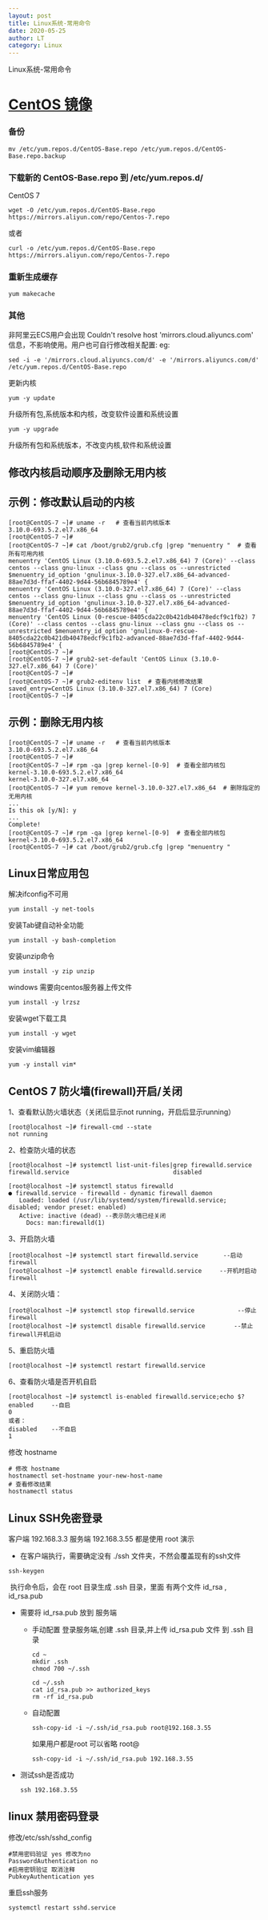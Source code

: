 ```yaml
---
layout: post
title: Linux系统-常用命令
date: 2020-05-25
author: LT
category: Linux
---
```


Linux系统-常用命令

# [CentOS 镜像](https://developer.aliyun.com/mirror/centos)

### 备份

```
mv /etc/yum.repos.d/CentOS-Base.repo /etc/yum.repos.d/CentOS-Base.repo.backup
```

### 下载新的 CentOS-Base.repo 到 /etc/yum.repos.d/

CentOS 7

```
wget -O /etc/yum.repos.d/CentOS-Base.repo https://mirrors.aliyun.com/repo/Centos-7.repo
```

或者

```
curl -o /etc/yum.repos.d/CentOS-Base.repo https://mirrors.aliyun.com/repo/Centos-7.repo
```

### 重新生成缓存

```
yum makecache
```

### 其他

非阿里云ECS用户会出现 Couldn't resolve host 'mirrors.cloud.aliyuncs.com' 信息，不影响使用。用户也可自行修改相关配置: eg:

```
sed -i -e '/mirrors.cloud.aliyuncs.com/d' -e '/mirrors.aliyuncs.com/d' /etc/yum.repos.d/CentOS-Base.repo
```

更新内核

```
yum -y update
```

升级所有包,系统版本和内核，改变软件设置和系统设置

```
yum -y upgrade
```

升级所有包和系统版本，不改变内核,软件和系统设置

## 修改内核启动顺序及删除无用内核

## 示例：修改默认启动的内核

```
[root@CentOS-7 ~]# uname -r   # 查看当前内核版本
3.10.0-693.5.2.el7.x86_64
[root@CentOS-7 ~]# 
[root@CentOS-7 ~]# cat /boot/grub2/grub.cfg |grep "menuentry "  # 查看所有可用内核
menuentry 'CentOS Linux (3.10.0-693.5.2.el7.x86_64) 7 (Core)' --class centos --class gnu-linux --class gnu --class os --unrestricted $menuentry_id_option 'gnulinux-3.10.0-327.el7.x86_64-advanced-88ae7d3d-ffaf-4402-9d44-56b6845789e4' {
menuentry 'CentOS Linux (3.10.0-327.el7.x86_64) 7 (Core)' --class centos --class gnu-linux --class gnu --class os --unrestricted $menuentry_id_option 'gnulinux-3.10.0-327.el7.x86_64-advanced-88ae7d3d-ffaf-4402-9d44-56b6845789e4' {
menuentry 'CentOS Linux (0-rescue-8405cda22c0b421db40478edcf9c1fb2) 7 (Core)' --class centos --class gnu-linux --class gnu --class os --unrestricted $menuentry_id_option 'gnulinux-0-rescue-8405cda22c0b421db40478edcf9c1fb2-advanced-88ae7d3d-ffaf-4402-9d44-56b6845789e4' {
[root@CentOS-7 ~]# 
[root@CentOS-7 ~]# grub2-set-default 'CentOS Linux (3.10.0-327.el7.x86_64) 7 (Core)'
[root@CentOS-7 ~]# 
[root@CentOS-7 ~]# grub2-editenv list  # 查看内核修改结果
saved_entry=CentOS Linux (3.10.0-327.el7.x86_64) 7 (Core)
[root@CentOS-7 ~]# 
```

## 示例：删除无用内核

```
[root@CentOS-7 ~]# uname -r   # 查看当前内核版本
3.10.0-693.5.2.el7.x86_64
[root@CentOS-7 ~]# 
[root@CentOS-7 ~]# rpm -qa |grep kernel-[0-9]  # 查看全部内核包
kernel-3.10.0-693.5.2.el7.x86_64
kernel-3.10.0-327.el7.x86_64
[root@CentOS-7 ~]# yum remove kernel-3.10.0-327.el7.x86_64  # 删除指定的无用内核
...
Is this ok [y/N]: y
...
Complete!
[root@CentOS-7 ~]# rpm -qa |grep kernel-[0-9]  # 查看全部内核包
kernel-3.10.0-693.5.2.el7.x86_64
[root@CentOS-7 ~]# cat /boot/grub2/grub.cfg |grep "menuentry "
```

## Linux日常应用包

解决ifconfig不可用

```
yum install -y net-tools
```

安装Tab键自动补全功能

```
yum install -y bash-completion
```

安装unzip命令

```
yum install -y zip unzip
```

windows 需要向centos服务器上传文件

```
yum install -y lrzsz
```

安装wget下载工具

```
yum install -y wget
```

安装vim编辑器

```
yum -y install vim*
```

## CentOS 7 防火墙(firewall)开启/关闭

1、查看默认防火墙状态（关闭后显示not running，开启后显示running）

```
[root@localhost ~]# firewall-cmd --state
not running
```

2、检查防火墙的状态

```
[root@localhost ~]# systemctl list-unit-files|grep firewalld.service
firewalld.service                             disabled
```

```
[root@localhost ~]# systemctl status firewalld
● firewalld.service - firewalld - dynamic firewall daemon
   Loaded: loaded (/usr/lib/systemd/system/firewalld.service; disabled; vendor preset: enabled)
   Active: inactive (dead) --表示防火墙已经关闭
     Docs: man:firewalld(1)
```

3、开启防火墙

```
[root@localhost ~]# systemctl start firewalld.service       --启动firewall
[root@localhost ~]# systemctl enable firewalld.service     --开机时启动firewall
```

4、关闭防火墙：

```
[root@localhost ~]# systemctl stop firewalld.service            --停止firewall
[root@localhost ~]# systemctl disable firewalld.service        --禁止firewall开机启动
```

5、重启防火墙

```
[root@localhost ~]# systemctl restart firewalld.service
```

6、查看防火墙是否开机自启

```
[root@localhost ~]# systemctl is-enabled firewalld.service;echo $?
enabled		--自启
0
或者：
disabled 	--不自启
1
```

修改 hostname

```
# 修改 hostname
hostnamectl set-hostname your-new-host-name
# 查看修改结果
hostnamectl status
```

## Linux  SSH免密登录

客户端  192.168.3.3		服务端 192.168.3.55 	都是使用 root 演示

- 在客户端执行，需要确定没有 ./ssh 文件夹，不然会覆盖现有的ssh文件

```
ssh-keygen
```

​	执行命令后，会在 root 目录生成 .ssh 目录，里面 有两个文件  id_rsa ,  id_rsa.pub

- 需要将 id_rsa.pub 放到 服务端
  - 手动配置
  ​登录服务端,创建 .ssh 目录,并上传 id_rsa.pub 文件 到 .ssh 目录

    ```
    cd ~
    mkdir .ssh
    chmod 700 ~/.ssh
    ```

    ```
    cd ~/.ssh
    cat id_rsa.pub >> authorized_keys
    rm -rf id_rsa.pub
    ```
    
  - 自动配置

    ```
    ssh-copy-id -i ~/.ssh/id_rsa.pub root@192.168.3.55
    ```

    如果用户都是root 可以省略 root@

    ```
    ssh-copy-id -i ~/.ssh/id_rsa.pub 192.168.3.55
    ```

- 测试ssh是否成功

  ```
  ssh 192.168.3.55
  ```


## linux 禁用密码登录

修改/etc/ssh/sshd_config

```
#禁用密码验证 yes 修改为no
PasswordAuthentication no
#启用密钥验证 取消注释
PubkeyAuthentication yes
```

重启ssh服务

```
systemctl restart sshd.service
```